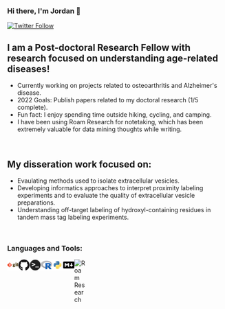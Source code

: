 ### Hi there, I'm Jordan 👋

[![Twitter Follow](https://img.shields.io/twitter/follow/JoBBurt?color=1DA1F2&logo=Twitter&style=for-the-badge)](https://twitter.com/intent/follow?original_referer=https%3A%2F%2Fgithub.com%2FJoBBurt&screen_name=JoBBurt)

## I am a Post-doctoral Research Fellow with research focused on understanding age-related diseases!

- Currently working on projects related to osteoarthritis and Alzheimer's disease.
- 2022 Goals: Publish papers related to my doctoral research (1/5 complete).
- Fun fact: I enjoy spending time outside hiking, cycling, and camping.
- I have been using Roam Research for notetaking, which has been extremely valuable for data mining thoughts while writing.

<br />

## My disseration work focused on:

- Evaulating methods used to isolate extracellular vesicles.
- Developing informatics approaches to interpret proximity labeling experiments and to evaluate the quality of extracellular vesicle preparations.
- Understanding off-target labeling of hydroxyl-containing residues in tandem mass tag labeling experiments.


<br />

### Languages and Tools:

<img align="left" alt="Git" width="26px" src="https://raw.githubusercontent.com/github/explore/80688e429a7d4ef2fca1e82350fe8e3517d3494d/topics/git/git.png" />
<img align="left" alt="GitHub" width="26px" src="https://raw.githubusercontent.com/github/explore/78df643247d429f6cc873026c0622819ad797942/topics/github/github.png" />
<img align="left" alt="Terminal" width="26px" src="https://raw.githubusercontent.com/github/explore/80688e429a7d4ef2fca1e82350fe8e3517d3494d/topics/terminal/terminal.png" />
<img align="left" alt="R" width="26px" src="https://raw.githubusercontent.com/github/explore/80688e429a7d4ef2fca1e82350fe8e3517d3494d/topics/r/r.png" />
<img align="left" alt="Python" width="26px" src="https://raw.githubusercontent.com/github/explore/80688e429a7d4ef2fca1e82350fe8e3517d3494d/topics/python/python.png" />
<img align="left" alt="Markdown" width="26px" src="https://raw.githubusercontent.com/github/explore/80688e429a7d4ef2fca1e82350fe8e3517d3494d/topics/markdown/markdown.png" />
<img align="left" alt="Roam Research" width="26px" src="https://roamresearch.com/assets/astro.png" />
<br />
<br />
